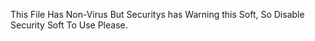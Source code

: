 This File Has Non-Virus But Securitys has Warning this Soft, So Disable Security Soft To Use Please.
